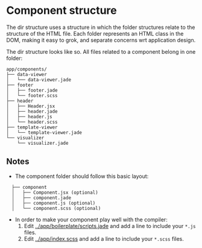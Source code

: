 # Component structure

The dir structure uses a structure in which the folder structures relate to
the structure of the HTML file. Each folder represents an HTML class in the
DOM, making it easy to grok, and separate concerns wrt application design.

The dir structure looks like so. All files related to a component belong in one
folder:

```
app/components/
├── data-viewer
│   └── data-viewer.jade
├── footer
│   ├── footer.jade
│   └── footer.scss
├── header
│   ├── Header.jsx
│   ├── header.jade
│   ├── header.js
│   └── header.scss
├── template-viewer
│   └── template-viewer.jade
└── visualizer
    └── visualizer.jade
```

## Notes

- The component folder should follow this basic layout:

```
  ├── component
  │   ├── Component.jsx (optional)
  │   ├── component.jade
  │   ├── component.js (optional)
  │   └── component.scss (optional)
```

- In order to make your component play well with the compiler:
    1. Edit [../app/boilerplate/scripts.jade]( ../app/boilerplate/scripts.jade )
    and add a line to include your `*.js` files.
    1. Edit [../app/index.scss](../app/index.scss) and add a line to include your
    `*.scss` files.
